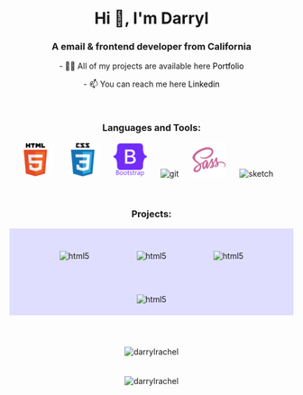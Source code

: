 <h1 align="center">Hi 👋, I'm Darryl</h1>
<h3 align="center">A email & frontend developer from California</h3>

<p align="center">- 👨‍💻 All of my projects are available here <a href="https://trbllabs.com" style="text-decoration: none; color: black;">Portfolio</a></p>

<p align="center">- 📫 You can reach me here <a href="https://www.linkedin.com/in/darrylrachel/" style="text-decoration: none; color: black;">Linkedin</a>

<h3 align="center" style="padding-top: 30px;">Languages and Tools:</h3>
<p align="center"> 
  <a href="https://www.w3.org/html/" target="_blank" rel="noreferrer" style="padding-right: 20px; text-decoration: none;"> 
    <img src="https://raw.githubusercontent.com/devicons/devicon/master/icons/html5/html5-original-wordmark.svg" alt="html5" width=60 height=60/> 
  </a> 
  <a href="https://www.w3schools.com/css/" target="_blank" rel="noreferrer" style="padding-right: 20px; text-decoration: none;"> 
    <img src="https://raw.githubusercontent.com/devicons/devicon/master/icons/css3/css3-original-wordmark.svg" alt="css3" width=60 height=60/> 
  </a> 
  <a href="https://getbootstrap.com" target="_blank" rel="noreferrer" style="padding-right: 20px; text-decoration: none;"> 
    <img src="https://raw.githubusercontent.com/devicons/devicon/master/icons/bootstrap/bootstrap-plain-wordmark.svg" alt="bootstrap" width=60 height=60/> 
  </a> 
  <a href="https://git-scm.com/" target="_blank" rel="noreferrer" style="padding-right: 20px; text-decoration: none;"> 
    <img src="https://www.vectorlogo.zone/logos/git-scm/git-scm-icon.svg" alt="git" width=60 height=60/> 
  </a> 
  <a href="https://sass-lang.com" target="_blank" rel="noreferrer" style="padding-right: 20px; text-decoration: none;"> 
    <img src="https://raw.githubusercontent.com/devicons/devicon/master/icons/sass/sass-original.svg" alt="sass" width=60 height=60/> 
  </a> 
  <a href="https://www.sketch.com/" target="_blank" rel="noreferrer" style="padding-right: 20px; text-decoration: none;"> 
    <img src="https://www.vectorlogo.zone/logos/sketchapp/sketchapp-icon.svg" alt="sketch" width=60 height=60/> 
  </a> 

  <!-- <a href="https://developer.mozilla.org/en-US/docs/Web/JavaScript" target="_blank" rel="noreferrer"> 
    <img src="https://raw.githubusercontent.com/devicons/devicon/master/icons/javascript/javascript-original.svg" alt="javascript" width=60 height=60/> 
  </a>  -->

  <!-- <a href="https://nodejs.org" target="_blank" rel="noreferrer"> 
    <img src="https://raw.githubusercontent.com/devicons/devicon/master/icons/nodejs/nodejs-original-wordmark.svg" alt="nodejs" width=60 height=60/> 
  </a>  -->
  
  <!-- <a href="https://reactjs.org/" target="_blank" rel="noreferrer"> 
    <img src="https://raw.githubusercontent.com/devicons/devicon/master/icons/react/react-original-wordmark.svg" alt="react" width=60 height=60/> 
  </a>  -->
  
  <!-- <a href="https://expressjs.com" target="_blank" rel="noreferrer"> 
    <img src="https://raw.githubusercontent.com/devicons/devicon/master/icons/express/express-original-wordmark.svg" alt="express" width=60 height=60/> 
  </a>  -->

  <!-- <a href="https://www.linux.org/" target="_blank" rel="noreferrer"> 
    <img src="https://raw.githubusercontent.com/devicons/devicon/master/icons/linux/linux-original.svg" alt="linux" width=60 height=60/> 
  </a>  -->
</p>

<h3 align="center" style="padding-top: 30px;">Projects:</h3>
<p align="center" style="background-color: rgb(223, 222, 254);"> 
  <a href="https://email-adidas-ultraboost.netlify.app/" target="_blank" rel="noreferrer" style="padding: 20px; text-decoration: none;"> 
    <img src="https://i.postimg.cc/1tWbwYBL/adidas.png" alt="html5" width="512" height="341" style="padding: 40px 20px 20px 20px;"/> 
  </a>
  <a href="https://robinhood-newsletter.netlify.app/" target="_blank" rel="noreferrer" style="padding: 20px; text-decoration: none;"> 
    <img src="https://i.postimg.cc/d3gWsMQj/robinhood.png" alt="html5" width="512" height="341" style="padding: 40px 20px 20px 20px;"/> 
  </a>
  <a href="https://mcdonaldscrocs.netlify.app/" target="_blank" rel="noreferrer" style="padding: 20px; text-decoration: none;"> 
    <img src="https://i.postimg.cc/c1zkM37t/mcdonalds.png" alt="html5" width="512" height="341" style="padding: 40px 20px 20px 20px;"/> 
  </a> 
  <a href="https://honey-transactional.netlify.app/" target="_blank" rel="noreferrer" style="padding: 20px; text-decoration: none;"> 
    <img src="https://i.postimg.cc/gjxSbcp0/honey.png" alt="html5" width="512" height="341" style="padding: 40px 20px 20px 20px;"/> 
  </a>
  
</p>

<p align="center" style="padding-top: 40px;"><img align="center" src="https://github-readme-stats.vercel.app/api/top-langs?username=darrylrachel&show_icons=true&locale=en&layout=compact" alt="darrylrachel" /></p>

<p align="center" style="padding-top: 20px;"><img align="center" src="https://github-readme-streak-stats.herokuapp.com/?user=darrylrachel&" alt="darrylrachel" /></p>
